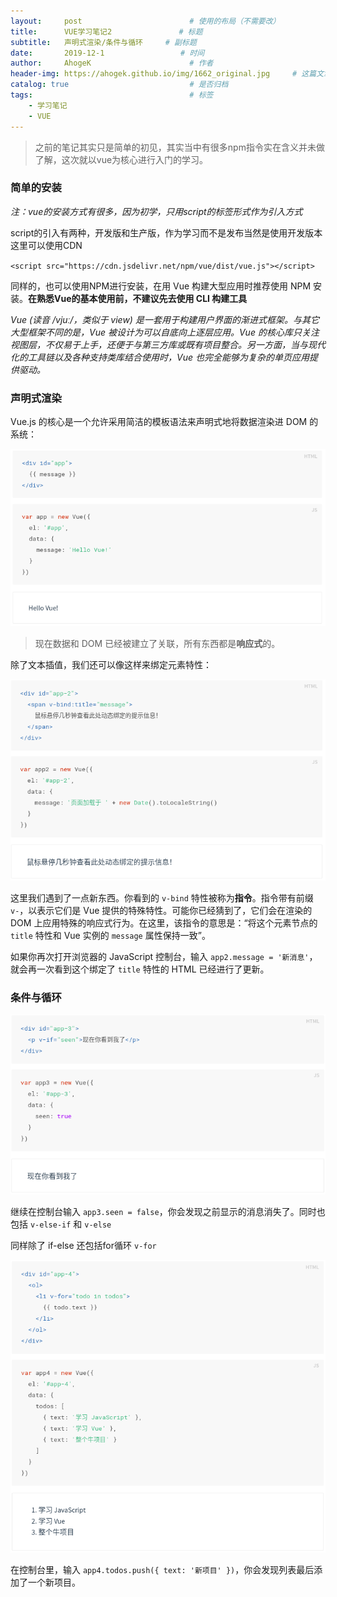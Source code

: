 ```yaml
---
layout:     post                        # 使用的布局（不需要改）
title:      VUE学习笔记2               # 标题
subtitle:   声明式渲染/条件与循环     # 副标题
date:       2019-12-1                 # 时间
author:     AhogeK                      # 作者
header-img: https://ahogek.github.io/img/1662_original.jpg     # 这篇文章标题背景图片
catalog: true                           # 是否归档
tags:                                   # 标签
    - 学习笔记
    - VUE
---
```

> 之前的笔记其实只是简单的初见，其实当中有很多npm指令实在含义并未做了解，这次就以vue为核心进行入门的学习。

### 简单的安装

*注：vue的安装方式有很多，因为初学，只用script的标签形式作为引入方式*<br>

script的引入有两种，开发版和生产版，作为学习而不是发布当然是使用开发版本<br>
这里可以使用CDN<br>

``<script src="https://cdn.jsdelivr.net/npm/vue/dist/vue.js"></script>``
<br>

同样的，也可以使用NPM进行安装，在用 Vue 构建大型应用时推荐使用 NPM 安装。**在熟悉Vue的基本使用前，不建议先去使用 CLI 构建工具**<br>

*Vue (读音 /vjuː/，类似于 view) 是一套用于构建用户界面的渐进式框架。与其它大型框架不同的是，Vue 被设计为可以自底向上逐层应用。Vue 的核心库只关注视图层，不仅易于上手，还便于与第三方库或既有项目整合。另一方面，当与现代化的工具链以及各种支持类库结合使用时，Vue 也完全能够为复杂的单页应用提供驱动。*

### 声明式渲染

Vue.js 的核心是一个允许采用简洁的模板语法来声明式地将数据渲染进 DOM 的系统：

![声明式渲染](/img/Screenshot&#32;from&#32;2019-12-01&#32;22-24-15.png)

> 现在数据和 DOM 已经被建立了关联，所有东西都是**响应式**的。

除了文本插值，我们还可以像这样来绑定元素特性：

![元素绑定](/img/Screenshot&#32;from&#32;2019-12-01&#32;22-30-49.png)

这里我们遇到了一点新东西。你看到的 ``v-bind`` 特性被称为**指令**。指令带有前缀 ``v-``，以表示它们是 Vue 提供的特殊特性。可能你已经猜到了，它们会在渲染的 DOM 上应用特殊的响应式行为。在这里，该指令的意思是：“将这个元素节点的 ``title`` 特性和 Vue 实例的 ``message`` 属性保持一致”。

如果你再次打开浏览器的 JavaScript 控制台，输入 ``app2.message = '新消息'``，就会再一次看到这个绑定了 ``title`` 特性的 HTML 已经进行了更新。

### 条件与循环

![if-else](/img/Screenshot&#32;from&#32;2019-12-01&#32;22-33-57.png)

继续在控制台输入 ``app3.seen = false``，你会发现之前显示的消息消失了。同时也包括 ``v-else-if`` 和 ``v-else``

同样除了 if-else 还包括for循环 ``v-for``

![v-for](/img/Screenshot&#32;from&#32;2019-12-01&#32;22-36-08.png)

在控制台里，输入 ``app4.todos.push({ text: '新项目' })``，你会发现列表最后添加了一个新项目。



